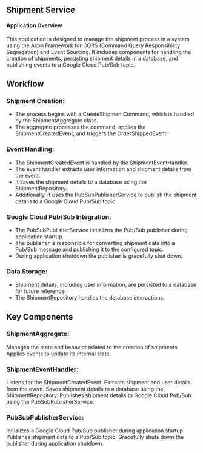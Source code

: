 ## Shipment Service

#### Application Overview
This application is designed to manage the shipment process in a system using the Axon Framework for CQRS (Command Query Responsibility Segregation) and Event Sourcing. It includes components for handling the creation of shipments, persisting shipment details in a database, and publishing events to a Google Cloud Pub/Sub topic.

## Workflow

### Shipment Creation:
* The process begins with a CreateShipmentCommand, which is handled by the ShipmentAggregate class. 
* The aggregate processes the command, applies the ShipmentCreatedEvent, and triggers the OrderShippedEvent.

### Event Handling:
* The ShipmentCreatedEvent is handled by the ShipmentEventHandler.
* The event handler extracts user information and shipment details from the event.
* It saves the shipment details to a database using the ShipmentRepository.
* Additionally, it uses the PubSubPublisherService to publish the shipment details to a Google Cloud Pub/Sub topic.

### Google Cloud Pub/Sub Integration:
* The PubSubPublisherService initializes the Pub/Sub publisher during application startup.
* The publisher is responsible for converting shipment data into a Pub/Sub message and publishing it to the configured topic.
* During application shutdown the publisher is gracefully shut down.

### Data Storage:
* Shipment details, including user information, are persisted to a database for future reference.
* The ShipmentRepository handles the database interactions.

## Key Components

### ShipmentAggregate:

Manages the state and behavior related to the creation of shipments.
Applies events to update its internal state.

### ShipmentEventHandler:
Listens for the ShipmentCreatedEvent.
    Extracts shipment and user details from the event.
    Saves shipment details to a database using the ShipmentRepository.
    Publishes shipment details to Google Cloud Pub/Sub using the PubSubPublisherService.

### PubSubPublisherService:
Initializes a Google Cloud Pub/Sub publisher during application startup.
    Publishes shipment data to a Pub/Sub topic.
    Gracefully shuts down the publisher during application shutdown.